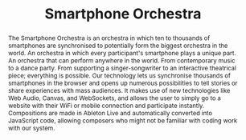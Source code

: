 ---
title: "Smartphone Orchestra"
abstract: "The Smartphone Orchestra is an orchestra in which ten to thousands of smartphones are synchronised to potentially form the biggest orchestra in the world. An orchestra in which every participant's smartphone plays a unique part. An orchestra that can perform anywhere in the world. From contemporary music to a dance party. From supporting a singer-songwriter to an interactive theatrical piece; everything is possible.

Our technology lets us synchronise thousands of smartphones in the browser and opens up numerous possibilities to tell stories or share experiences with mass audiences. It makes use of new technologies like Web Audio, Canvas, and WebSockets, and allows the user to simply go to a website with their WiFi or mobile connection and participate instantly. Compositions are made in Ableton Live and automatically converted into JavaScript code, allowing composers who might not be familiar with coding work with our system."
tags: year2017
---